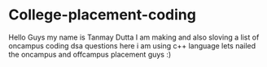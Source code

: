 # College-placement-coding

Hello Guys my name is Tanmay Dutta I am making and also sloving a list of oncampus coding dsa questions here i am using c++ language lets nailed the oncampus and offcampus placement guys :)   
